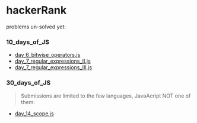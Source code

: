 # hackerRank

 problems un-solved yet:

### 10_days_of_JS
* [day_6_bitwise_operators.js](https://github.com/Ahmad-Sawalqeh/hackerRank/blob/master/10_days_of_JS/day_6_bitwise_operators.js)
* [day_7_regular_expressions_II.js](https://github.com/Ahmad-Sawalqeh/hackerRank/blob/master/10_days_of_JS/day_7_regular_expressions_II.js)
* [day_7_regular_expressions_III.js](https://github.com/Ahmad-Sawalqeh/hackerRank/blob/master/10_days_of_JS/day_7_regular_expressions_III.js)

### 30_days_of_JS
> Submissions are limited to the few languages, JavaAcript NOT one of them:

* [day_14_scope.js](https://github.com/Ahmad-Sawalqeh/hackerRank/blob/master/30_days_of_code/day_14_scope.js)